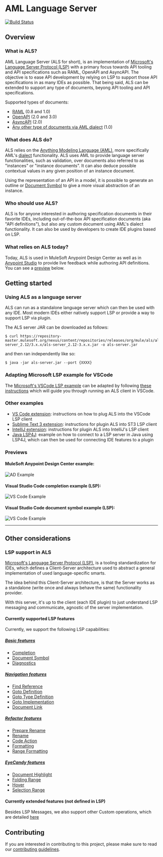 # AML Language Server
[![Build Status](https://jenkins.build.msap.io/buildStatus/icon?job=ALS/als/master/)](https://jenkins.build.msap.io/job/ALS/job/als/job/master/)

## Overview

### What is ALS?
AML Language Server (ALS for short), is an implementation of [Microsoft's Language Server Protocol (LSP)](https://microsoft.github.io/language-server-protoco) with a primary focus towards API tooling and API specifications such as RAML, OpenAPI and AsyncAPI. The objective is to ease API development by relying on LSP to support those API specifications in as many IDEs as possible. That being said, ALS can be extended to support any type of documents, beyong API tooling and API specifications.

Supported types of documents:
+ [RAML](https://github.com/raml-org/raml-spec/blob/master/versions/raml-10/raml-10.md) (0.8 and 1.0)
+ [OpenAPI](https://github.com/OAI/OpenAPI-Specification/blob/master/versions/3.0.0.md) (2.0 and 3.0)
+ [AsyncAPI](https://github.com/asyncapi/asyncapi/blob/master/versions/2.0.0/asyncapi.md) (2.0)
+ [Any other type of documents via AML dialect](https://aml-org.github.io/aml-spec/dialects/) (1.0)

### What does ALS do?
ALS relies on the [Anything Modeling Language (AML)](https://a.ml/docbook/overview_aml.html), more specifically AML's [dialect](https://aml-org.github.io/aml-spec/dialects/) functionality. ALS uses AML to provide language server functionalities, such as validation, over documents also referred to as "instances" or "instance documents". It can also deduce possible contextual values in any given position of an instance document.

Using the representation of an API in a model, it is possible to generate an outline or [Document Symbol](https://microsoft.github.io/language-server-protocol/specification#textDocument_documentSymbol) to give a more visual abstraction of an instance.

### Who should use ALS?
ALS is for anyone interested in authoring specification documents in their favorite IDEs, including out-of-the-box API specification documents (aka "API definitions"), but also any custom document using AML's dialect functionality. It can also be used by developers to create IDE plugins based on LSP.

### What relies on ALS today?
Today, ALS is used in MuleSoft Anypoint Design Center as well as in [Anypoint Studio](https://www.mulesoft.com/platform/studio) to provide live feedback while authoring API definitions. You can see a [preview](#previews) below.


## Getting started

### Using ALS as a language server
ALS can run as a standalone language server which can then be used with any IDE. Most modern IDEs either natively support LSP or provide a way to support LSP via plugin.

The ALS server JAR can be downloaded as follows:

```shell
$ curl https://repository-master.mulesoft.org/nexus/content/repositories/releases/org/mule/als/als-server_2.12/3.x.x/als-server_2.12-3.x.x.jar -o als-server.jar
```

and then ran independently like so:

```shell
$ java -jar als-server.jar --port {XXXX}
```

### Adapting Microsoft LSP example for VSCode
The [Microsoft's VSCode LSP example](https://github.com/microsoft/vscode-extension-samples/tree/master/lsp-sample/client) can be adapted by following [these instructions](./documentation/vscode-client-example/vscode-howto.md) which will guide you through running an ALS client in VSCode.

### Other examples
- [VS Code extension](./documentation/vscode-client-example/vscode-howto.md): instructions on how to plug ALS into the VSCode LSP client
- [Sublime Text 3 extension](./documentation/sublime-3-example/st3-howto.md): instructions for plugin ALS into ST3 LSP client   
- [IntelliJ extension](./documentation/intellij-example/intellij-howto.md): instructions for plugin ALS into IntelliJ's LSP client
- [Java LSP4J](./documentation/java-client-example/client.md): example on how to connect to a LSP server in Java using LSP4J, which can then be used for connecting IDE features to a plugin

### Previews

#### MuleSoft Anypoint Design Center example:
![AD Example](./images/usage-example-ad.gif)

#### Visual Studio Code completion example (LSP):
![VS Code Example](./images/usage-example-vscode.gif)

#### Visual Studio Code document symbol example (LSP):
![VS Code Example](./images/document-symbol-vscode.gif)
****

## Other considerations

### LSP support in ALS
[Microsoft's Language Server Protocol (LSP)](https://microsoft.github.io/language-server-protocol/overview), is a tooling standardization for IDEs, which defines a Client-Server architecture used to abstract a general implementation of used language-specific smarts.

The idea behind this Client-Server architecture, is that the Server works as a standalone (write once and always behave the same) functionality provider.

With this server, it's up to the client (each IDE plugin) to just understand LSP messaging and communicate, agnostic of the server implementation.

#### Currently supported LSP features
Currently, we support the following LSP capabilities:
##### [Basic features](./documentation/features/features.md)
+ [Completion](https://microsoft.github.io/language-server-protocol/specification#textDocument_completion)
+ [Document Symbol](https://microsoft.github.io/language-server-protocol/specification#textDocument_documentSymbol)
+ [Diagnostics](https://microsoft.github.io/language-server-protocol/specification#textDocument_publishDiagnostics)

##### [Navigation features](./documentation/features/navigation.md)
+ [Find Reference](https://microsoft.github.io/language-server-protocol/specification#textDocument_references)
+ [Goto Definition](https://microsoft.github.io/language-server-protocol/specification#textDocument_definition)
+ [Goto Type Definition](https://microsoft.github.io/language-server-protocol/specification#textDocument_typeDefinition)
+ [Goto Implementation](https://microsoft.github.io/language-server-protocol/specification#textDocument_implementation)
+ [Document Link](https://microsoft.github.io/language-server-protocol/specification#textDocument_documentLink)

##### [Refactor features](./documentation/features/refactor.md)
+ [Prepare Rename](https://microsoft.github.io/language-server-protocol/specification#textDocument_prepareRename)
+ [Rename](https://microsoft.github.io/language-server-protocol/specification#textDocument_rename)
+ [Code Action](https://microsoft.github.io/language-server-protocol/specification#textDocument_codeAction)
+ [Formatting](https://microsoft.github.io/language-server-protocol/specification#textDocument_formatting)
+ [Range Formatting](https://microsoft.github.io/language-server-protocol/specification#textDocument_rangeFormatting)

##### [EyeCandy features](./documentation/features/eyecandy.md)
+ [Document Highlight](https://microsoft.github.io/language-server-protocol/specification#textDocument_documentHighlight)
+ [Folding Range](https://microsoft.github.io/language-server-protocol/specification#textDocument_foldingRange)
+ [Hover](https://microsoft.github.io/language-server-protocol/specification#textDocument_hover)
+ [Selection Range](https://microsoft.github.io/language-server-protocol/specification#textDocument_selectionRange)


#### Currently extended features (not defined in LSP)
Besides LSP Messages, we also support other Custom operations, which are detailed [here](./documentation/features/custom-messages.md)

## Contributing
If you are interested in contributing to this project, please make sure to read our [contributing guidelines](./documentation/CONTRIBUTING.md).
